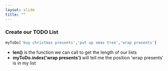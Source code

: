 ```yaml
---
layout: slide
title: ""
---
```


### Create our TODO List

```python
myToDo['buy christmas presents','put up xmas tree','wrap presents']

```
- **len()** is the function we can call to get the length of our lists  
- **myToDo.index('wrap presents')** will tell me the position 'wrap presents' is in my list 
